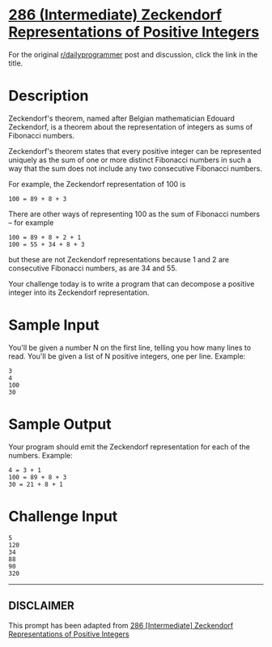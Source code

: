 # [286 (Intermediate) Zeckendorf Representations of Positive Integers](https://www.reddit.com/r/dailyprogrammer/comments/55zdxx/20161005_challenge_286_intermediate_zeckendorf/)

For the original [r/dailyprogrammer](https://www.reddit.com/r/dailyprogrammer/) post and discussion, click the link in the title.

# Description
Zeckendorf's theorem, named after Belgian mathematician Edouard Zeckendorf, is a theorem about the representation of integers as sums of Fibonacci numbers.

Zeckendorf's theorem states that every positive integer can be represented uniquely as the sum of one or more distinct Fibonacci numbers in such a way that the sum does not include any two consecutive Fibonacci numbers. 

For example, the Zeckendorf representation of 100 is


```
100 = 89 + 8 + 3
```
There are other ways of representing 100 as the sum of Fibonacci numbers – for example


```
100 = 89 + 8 + 2 + 1
100 = 55 + 34 + 8 + 3
```
but these are not Zeckendorf representations because 1 and 2 are consecutive Fibonacci numbers, as are 34 and 55.

Your challenge today is to write a program that can decompose a positive integer into its Zeckendorf representation.

# Sample Input
You'll be given a number N on the first line, telling you how many lines to read. You'll be given a list of N positive integers, one per line. Example:


```
3
4
100
30
```
# Sample Output
Your program should emit the Zeckendorf representation for each of the numbers. Example:


```
4 = 3 + 1
100 = 89 + 8 + 3 
30 = 21 + 8 + 1
```
# Challenge Input

```
5
120
34
88
90
320
```

----
## **DISCLAIMER**
This prompt has been adapted from [286 [Intermediate] Zeckendorf Representations of Positive Integers](https://www.reddit.com/r/dailyprogrammer/comments/55zdxx/20161005_challenge_286_intermediate_zeckendorf/
)
